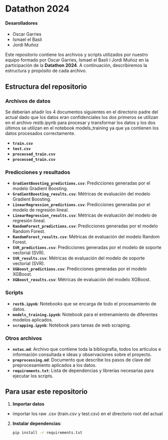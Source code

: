 # Datathon 2024
#### Desarolladores
- Oscar Garries
- Ismael el Basli
- Jordi Muñoz

Este repositorio contiene los archivos y scripts utilizados por nuestro equipo formado por Oscar Garries, Ismael el Basli i Jordi Muñoz en la participación de la **Datathon 2024**. A continuación, describiremos la estructura y propósito de cada archivo.

## Estructura del repositorio

### **Archivos de datos**
Se deberian añadir los 4 documentos siguientes en el directorio padre del actual dado que los datos eran confidenciales los dos primeros se utilizan en el archivo restb.ipynb para procesar y transformar los datos y los dos últimos se utilizan en el notebook models_training ya que ya contienen los datos procesados correctamente.
- **`train.csv`** 
- **`test.csv`**
- **`processed_train.csv`**
- **`processed_train.csv`**

### **Predicciones y resultados**
- **`GradientBoosting_predictions.csv`**: Predicciones generadas por el modelo Gradient Boosting.
- **`GradientBoosting_results.csv`**: Métricas de evaluación del modelo Gradient Boosting.
- **`LinearRegression_predictions.csv`**: Predicciones generadas por el modelo de regresión lineal.
- **`LinearRegression_results.csv`**: Métricas de evaluación del modelo de regresión lineal.
- **`RandomForest_predictions.csv`**: Predicciones generadas por el modelo Random Forest.
- **`RandomForest_results.csv`**: Métricas de evaluación del modelo Random Forest.
- **`SVR_predictions.csv`**: Predicciones generadas por el modelo de soporte vectorial (SVR).
- **`SVR_results.csv`**: Métricas de evaluación del modelo de soporte vectorial (SVR).
- **`XGBoost_predictions.csv`**: Predicciones generadas por el modelo XGBoost.
- **`XGBoost_results.csv`**: Métricas de evaluación del modelo XGBoost.

### **Scripts**
- **`restb.ipynb`**: Notebooks que se encarga de todo el procesamiento de datos.
- **`models_training.ipynb`**: Notebook para el entrenamiento de diferentes modelos aplicados.
- **`scrapping.ipynb`**: Notebook para tareas de web scraping.

### **Otros archivos**
- **`notas.md`**: Archivo que contiene toda la bibliografia, todos los articulos e información consultada e ideas y observaciones sobre el proyecto.
- **`preprocessing.md`**: Documento que describe los pasos de clave del preprocesamiento aplicados a los datos.
- **`requirements.txt`**: Lista de dependencias y librerías necesarias para ejecutar los scripts.

## Para usar este repositorio

1. **Importar datos**
- importar los raw .csv (train.csv y test.csv) en el directorio root del actual

2. **Instalar dependencias**:
   ```bash
   pip install -r requirements.txt
